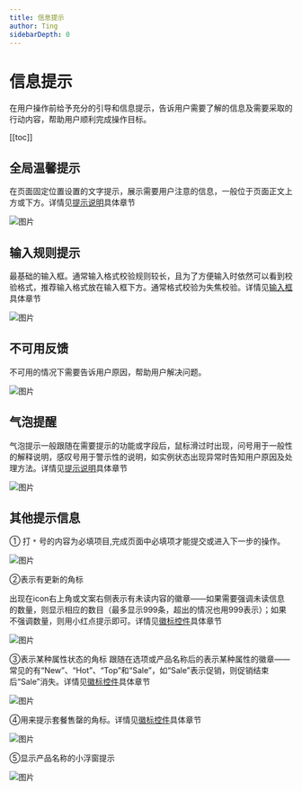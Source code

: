 ```yaml
---
title: 信息提示
author: Ting
sidebarDepth: 0
---
```

# 信息提示

在用户操作前给予充分的引导和信息提示，告诉用户需要了解的信息及需要采取的行动内容，帮助用户顺利完成操作目标。

[[toc]]

## 全局温馨提示

在页面固定位置设置的文字提示，展示需要用户注意的信息，一般位于页面正文上方或下方。详情见[提示说明](/console/widget/tips.html)具体章节

![图片](http://baiduyun-guideline.bj.bcebos.com/console/feedback/Message_prompt/1.png)

## 输入规则提示

最基础的输入框。通常输入格式校验规则较长，且为了方便输入时依然可以看到校验格式，推荐输入格式放在输入框下方。通常格式校验为失焦校验。详情见[输入框](/console/widget/input.html)具体章节

![图片](http://baiduyun-guideline.bj.bcebos.com/console/feedback/Message_prompt/2.png)

## 不可用反馈

不可用的情况下需要告诉用户原因，帮助用户解决问题。

![图片](http://baiduyun-guideline.bj.bcebos.com/console/feedback/Message_prompt/3.png)

## 气泡提醒

气泡提示一般跟随在需要提示的功能或字段后，鼠标滑过时出现，问号用于一般性的解释说明，感叹号用于警示性的说明，如实例状态出现异常时告知用户原因及处理方法。详情见[提示说明](/console/widget/Tips.html)具体章节

![图片](http://baiduyun-guideline.bj.bcebos.com/console/feedback/Message_prompt/4.png)

## 其他提示信息

① 打 `*` 号的内容为必填项目,完成页面中必填项才能提交或进入下一步的操作。

![图片](http://baiduyun-guideline.bj.bcebos.com/console/feedback/Message_prompt/5.png)

②表示有更新的角标

出现在icon右上角或文案右侧表示有未读内容的徽章——如果需要强调未读信息的数量，则显示相应的数目（最多显示999条，超出的情况也用999表示）；如果不强调数量，则用小红点提示即可。详情见[徽标控件](/console/widget/Badge.html)具体章节

![图片](http://baiduyun-guideline.bj.bcebos.com/console/feedback/Message_prompt/6.png)

③表示某种属性状态的角标
跟随在选项或产品名称后的表示某种属性的徽章——常见的有“New”、“Hot”、“Top”和“Sale”，如“Sale”表示促销，则促销结束后“Sale”消失。详情见[徽标控件](/console/widget/badge.html)具体章节

![图片](http://baiduyun-guideline.bj.bcebos.com/console/feedback/Message_prompt/7.png)

④用来提示套餐售罄的角标。详情见[徽标控件](/console/widget/badge.html)具体章节

![图片](http://baiduyun-guideline.bj.bcebos.com/console/feedback/Message_prompt/8.png)

⑤显示产品名称的小浮窗提示

![图片](http://baiduyun-guideline.bj.bcebos.com/console/feedback/Message_prompt/9.png)
